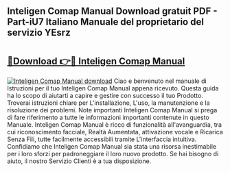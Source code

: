 ## Inteligen Comap Manual Download gratuit PDF - Part-iU7 Italiano Manuale del proprietario del servizio YEsrz

# <h2><a href="http://dfddpv.blite.top/?on=Inteligen+Comap+Manual">🔗Download 👉🔴 Inteligen Comap Manual</a></h2>

[![Inteligen Comap Manual download](https://i.imgur.com/lujVjoI.png)](http://dfddpv.blite.top/?on=Inteligen+Comap+Manual)
Ciao e benvenuto nel manuale di Istruzioni per il tuo Inteligen Comap Manual appena ricevuto. Questa guida ha lo scopo di aiutarti a capire e gestire con successo il tuo Prodotto. Troverai istruzioni chiare per L'installazione, L'uso, la manutenzione e la risoluzione dei problemi. Note importanti Inteligen Comap Manual si prega di fare riferimento a tutte le informazioni importanti contenute in questo Manuale. Inteligen Comap Manual è ricco di funzionalità all'avanguardia, tra cui riconoscimento facciale, Realtà Aumentata, attivazione vocale e Ricarica Senza Fili, tutte facilmente accessibili tramite L'interfaccia intuitiva. Confidiamo che Inteligen Comap Manual sia stata una risorsa inestimabile per i loro sforzi per padroneggiare il loro nuovo prodotto. Se hai bisogno di aiuto, il nostro Servizio Clienti è a tua disposizione.
